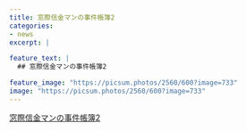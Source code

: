 ```yaml
---
title: 窓際信金マンの事件帳簿2
categories:
- news
excerpt: |

feature_text: |
  ## 窓際信金マンの事件帳簿2

feature_image: "https://picsum.photos/2560/600?image=733"
image: "https://picsum.photos/2560/600?image=733"
---
```


[窓際信金マンの事件帳簿2](https://www.necoweb.com/neco/program/detail.php?id=3166&)
